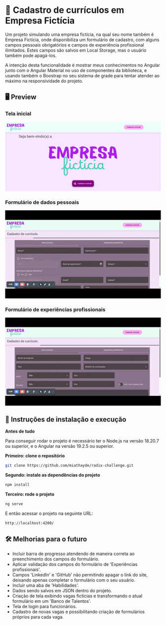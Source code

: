 # :briefcase: Cadastro de currículos em Empresa Fictícia

Um projeto simulando uma empresa fictícia, na qual seu nome também é Empresa Fictícia, onde disponibiliza um formulário de cadastro, com alguns campos pessoais obrigatórios e campos de experiência profissional ilimitados.
Estes campos são salvos em Local Storage, mas o usuário também pode apagá-los.

A intenção desta funcionalidade é mostrar meus conhecimentos no Angular junto com o Angular Material no uso de componentes da biblioteca, e usando também o Boostrap no seu sistema de grade para tentar atender ao máximo na responsividade do projeto.

## :desktop_computer: Preview

### Tela inicial

![](public/tela-inicial.png)

### Formulário de dados pessoais

![](public/dados-pessoais.gif)

### Formulário de experiências profissionais

![](public/experiencias-profissionais.gif)

## :pushpin: Instruções de instalação e execução

**Antes de tudo**

Para conseguir rodar o projeto é necessário ter o Node.js na versão 18.20.7 ou superior, e o Angular na versão 19.2.5 ou superior.

**Primeiro: clone o repositório**

```bash
git clone https://github.com/miathayde/radix-challenge.git
```

**Segundo: instale as dependências do projeto**

```bash
npm install
```

**Terceiro: rode o projeto**

```bash
ng serve
```

E então acessar o projeto na seguinte URL: 

```bash
http://localhost:4200/
```

## :hammer_and_wrench: Melhorias para o futuro

- Incluir barra de progresso atendendo de maneira correta ao preenchimento dos campos do formulário.
- Aplicar validação dos campos do formulário de 'Experiências profissionais'.
- Campos 'LinkedIn' e 'GitHub' não permitindo apagar o link do site, deixando apenas completar o formulário com o seu usuário.
- Incluir uma aba de 'Habilidades'.
- Dados sendo salvos em JSON dentro do projeto.
- Criação de tela exibindo vagas fictícias e transformando o atual formulário em um 'Banco de Talentos'.
- Tela de login para funcionários.
- Cadastro de novas vagas e possibilitando criação de formulários próprios para cada vaga.
